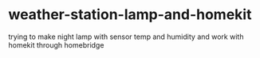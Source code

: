 # weather-station-lamp-and-homekit
trying to make night lamp with sensor temp and humidity and work with homekit through homebridge
